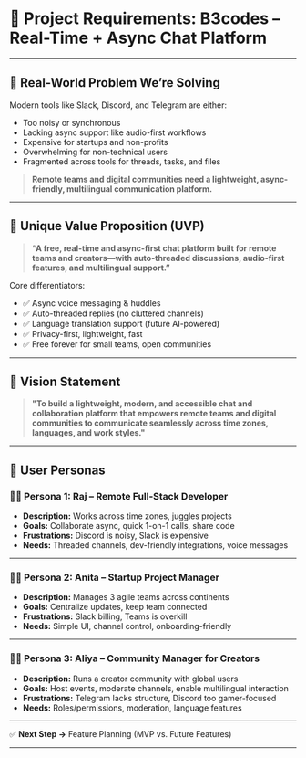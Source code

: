 # 📌 Project Requirements: B3codes – Real-Time + Async Chat Platform

---

## 🎯 Real-World Problem We’re Solving

Modern tools like Slack, Discord, and Telegram are either:
- Too noisy or synchronous
- Lacking async support like audio-first workflows
- Expensive for startups and non-profits
- Overwhelming for non-technical users
- Fragmented across tools for threads, tasks, and files

> **Remote teams and digital communities need a lightweight, async-friendly, multilingual communication platform.**

---

## 🌟 Unique Value Proposition (UVP)

> **“A free, real-time and async-first chat platform built for remote teams and creators—with auto-threaded discussions, audio-first features, and multilingual support.”**

Core differentiators:
- ✅ Async voice messaging & huddles
- ✅ Auto-threaded replies (no cluttered channels)
- ✅ Language translation support (future AI-powered)
- ✅ Privacy-first, lightweight, fast
- ✅ Free forever for small teams, open communities

---

## 🔭 Vision Statement

> **"To build a lightweight, modern, and accessible chat and collaboration platform that empowers remote teams and digital communities to communicate seamlessly across time zones, languages, and work styles."**

---

## 👥 User Personas

### 👨‍💻 Persona 1: Raj – Remote Full-Stack Developer
- **Description:** Works across time zones, juggles projects
- **Goals:** Collaborate async, quick 1-on-1 calls, share code
- **Frustrations:** Discord is noisy, Slack is expensive
- **Needs:** Threaded channels, dev-friendly integrations, voice messages

---

### 👩‍💼 Persona 2: Anita – Startup Project Manager
- **Description:** Manages 3 agile teams across continents
- **Goals:** Centralize updates, keep team connected
- **Frustrations:** Slack billing, Teams is overkill
- **Needs:** Simple UI, channel control, onboarding-friendly

---

### 👩‍🎓 Persona 3: Aliya – Community Manager for Creators
- **Description:** Runs a creator community with global users
- **Goals:** Host events, moderate channels, enable multilingual interaction
- **Frustrations:** Telegram lacks structure, Discord too gamer-focused
- **Needs:** Roles/permissions, moderation, language features

---

✅ **Next Step →** Feature Planning (MVP vs. Future Features)

---

